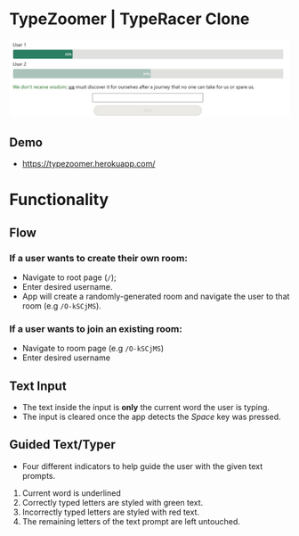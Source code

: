 # TypeZoomer | TypeRacer Clone
![Game Room Preview](./readme_assets/GameRoom_Preview.jpg)
## Demo
* https://typezoomer.herokuapp.com/
# Functionality
## Flow
### If a user wants to create their own room:
* Navigate to root page (`/`);
* Enter desired username.
* App will create a randomly-generated room and navigate the user to that room (e.g `/O-kSCjMS`).
### If a user wants to join an existing room:
* Navigate to room page (e.g `/O-kSCjMS`)
* Enter desired username

## Text Input
* The text inside the input is **only** the current word the user is typing.
* The input is cleared once the app detects the *Space* key was pressed.

## Guided Text/Typer
* Four different indicators to help guide the user with the given text prompts.
1. Current word is underlined
2. Correctly typed letters are styled with green text.
3. Incorrectly typed letters are styled with red text.
4. The remaining letters of the text prompt are left untouched.